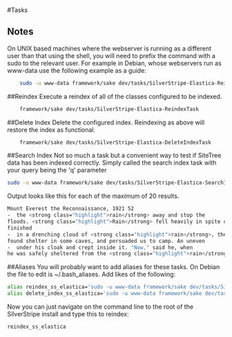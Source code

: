 #Tasks
## Notes
On UNIX based machines where the webserver is running as a different user than that using the shell, you will need to
prefix the command with a sudo to the relevant user.  For example in Debian, whose webservers run as www-data use the
following example as a guide:

```bash
	sudo -u www-data framework/sake dev/tasks/SilverStripe-Elastica-ReindexTask
```

##Reindex
Execute a reindex of all of the classes configured to be indexed.
```bash
	framework/sake dev/tasks/SilverStripe-Elastica-ReindexTask
```

##Delete Index
Delete the configured index.  Reindexing as above will restore the index as functional.
```bash
	framework/sake dev/tasks/SilverStripe-Elastica-DeleteIndexTask
```

##Search Index
Not so much a task but a convenient way to test if SiteTree data has been indexed correctly.  Simply called the
search index task with your query being the 'q' parameter
```bash
sudo -u www-data framework/sake dev/tasks/SilverStripe-Elastica-SearchIndexTask q=rain
```
Output looks like this for each of the maximum of 20 results.
```bash
Mount Everest the Reconnaissance, 1921 52
-  the <strong class="highlight">rain</strong> away and stop the
floods. <strong class="highlight">Rain</strong> fell heavily in spite of the noise, but the bridge was
finished
-  in a drenching cloud of <strong class="highlight">rain</strong>, the Tibetans
found shelter in some caves, and persuaded us to camp. An uneven
-  under his cloak and crept inside it. "Now," said he, when
he was safely sheltered from the <strong class="highlight">rain</strong>, "you
```

##Aliases
You will probably want to add aliases for these tasks.  On Debian the file to edit is ~/.bash_aliases.  Add likes of
the following:

```bash
alias reindex_ss_elastica='sudo -u www-data framework/sake dev/tasks/SilverStripe-Elastica-ReindexTask progress=250'
alias delete_index_ss_elastica='sudo -u www-data framework/sake dev/tasks/SilverStripe-Elastica-DeleteIndexTask'
```
Now you can just navigate on the command line to the root of the SilverStripe install and type this to reindex:
```bash
reindex_ss_elastica
```
